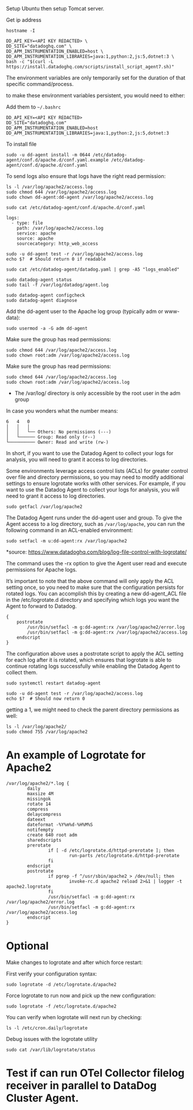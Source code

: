 Setup Ubuntu then setup Tomcat server.

Get ip address 

`hostname -I`

```
DD_API_KEY=<API KEY REDACTED> \
DD_SITE="datadoghq.com" \
DD_APM_INSTRUMENTATION_ENABLED=host \
DD_APM_INSTRUMENTATION_LIBRARIES=java:1,python:2,js:5,dotnet:3 \
bash -c "$(curl -L https://install.datadoghq.com/scripts/install_script_agent7.sh)"
```

The environment variables are only temporarily set for the duration of that specific command/process.

to make these environment variables persistent, you would need to either:

Add them to `~/.bashrc`

```
DD_API_KEY=<API KEY REDACTED>
DD_SITE="datadoghq.com"
DD_APM_INSTRUMENTATION_ENABLED=host
DD_APM_INSTRUMENTATION_LIBRARIES=java:1,python:2,js:5,dotnet:3
```


To install file
```
sudo -u dd-agent install -m 0644 /etc/datadog-agent/conf.d/apache.d/conf.yaml.example /etc/datadog-agent/conf.d/apache.d/conf.yaml
```

To send logs also ensure that logs have the right read permission:
```
ls -l /var/log/apache2/access.log
sudo chmod 644 /var/log/apache2/access.log
sudo chown dd-agent:dd-agent /var/log/apache2/access.log

sudo cat /etc/datadog-agent/conf.d/apache.d/conf.yaml

```

```
logs:
  - type: file
    path: /var/log/apache2/access.log
    service: apache
    source: apache
    sourcecategory: http_web_access
```

```
sudo -u dd-agent test -r /var/log/apache2/access.log
echo $?  # Should return 0 if readable
```


```
sudo cat /etc/datadog-agent/datadog.yaml | grep -A5 "logs_enabled"
```

```
sudo datadog-agent status
sudo tail -f /var/log/datadog/agent.log
```

```
sudo datadog-agent configcheck
sudo datadog-agent diagnose
```

Add the dd-agent user to the Apache log group (typically adm or www-data):
```
sudo usermod -a -G adm dd-agent
```

Make sure the group has read permissions:
```
sudo chmod 644 /var/log/apache2/access.log
sudo chown root:adm /var/log/apache2/access.log
```


Make sure the group has read permissions:
```
sudo chmod 644 /var/log/apache2/access.log
sudo chown root:adm /var/log/apache2/access.log
```
* The /var/log/ directory is only accessible by the root user in the adm group

In case you wonders what the number means:

```
6   4   0
│   │   │
│   │   └── Others: No permissions (---) 
│   └────── Group: Read only (r--)   
└────────── Owner: Read and write (rw-)
```
In short, if you want to use the Datadog Agent to collect your logs for analysis, you will need to grant it access to log directories.

Some environments leverage access control lists (ACLs) for greater control over file and directory permissions, so you may need to modify additional settings to ensure logrotate works with other services. For example, if you want to use the Datadog Agent to collect your logs for analysis, you will need to grant it access to log directories.


```
sudo getfacl /var/log/apache2
```


The Datadog Agent runs under the dd-agent user and group. To give the Agent access to a log directory, such as `/var/log/apache`, you can run the following command in an ACL-enabled environment:

```
sudo setfacl -m u:dd-agent:rx /var/log/apache2
```
*source: https://www.datadoghq.com/blog/log-file-control-with-logrotate/

The command uses the -rx option to give the Agent user read and execute permissions for Apache logs.

It’s important to note that the above command will only apply the ACL setting once, so you need to make sure that the configuration persists for rotated logs. You can accomplish this by creating a new dd-agent_ACL file in the /etc/logrotate.d directory and specifying which logs you want the Agent to forward to Datadog.

```
{
    postrotate
        /usr/bin/setfacl -m g:dd-agent:rx /var/log/apache2/error.log
        /usr/bin/setfacl -m g:dd-agent:rx /var/log/apache2/access.log
    endscript
}
```

The configuration above uses a postrotate script to apply the ACL setting for each log after it is rotated, which ensures that logrotate is able to continue rotating logs successfully while enabling the Datadog Agent to collect them.


```
sudo systemctl restart datadog-agent
```

```
sudo -u dd-agent test -r /var/log/apache2/access.log
echo $?  # Should now return 0
```

getting a 1, we might need to check the parent directory permissions as well:
```
ls -l /var/log/apache2/
sudo chmod 755 /var/log/apache2
```

# An example of Logrotate for Apache2

```
/var/log/apache2/*.log {
        daily
        maxsize 4M
        missingok
        rotate 14
        compress
        delaycompress
        dateext
        dateformat -%Y%m%d-%H%M%S
        notifempty
        create 640 root adm
        sharedscripts
        prerotate
                if [ -d /etc/logrotate.d/httpd-prerotate ]; then
                        run-parts /etc/logrotate.d/httpd-prerotate
                fi
        endscript
        postrotate
                if pgrep -f ^/usr/sbin/apache2 > /dev/null; then
                        invoke-rc.d apache2 reload 2>&1 | logger -t apache2.logrotate
                fi
                /usr/bin/setfacl -m g:dd-agent:rx /var/log/apache2/error.log
                /usr/bin/setfacl -m g:dd-agent:rx /var/log/apache2/access.log
        endscript
}
```

# Optional 

Make changes to logrotate and after which force restart:

First verify your configuration syntax:
```
sudo logrotate -d /etc/logrotate.d/apache2
```

Force logrotate to run now and pick up the new configuration:
```
sudo logrotate -f /etc/logrotate.d/apache2
```

You can verify when logrotate will next run by checking:
```
ls -l /etc/cron.daily/logrotate
```

Debug issues with the logrotate utility
```
sudo cat /var/lib/logrotate/status
```

# Test if can run OTel Collector filelog receiver in parallel to DataDog Cluster Agent.